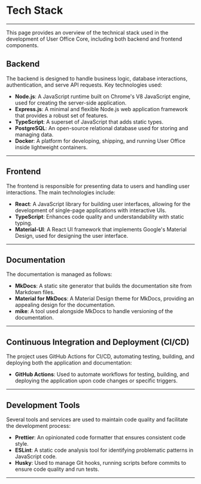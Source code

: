 # Tech Stack

_________________________________________________________________________________________________________

This page provides an overview of the technical stack used in the development of User Office Core, including both backend and frontend components.

## Backend

The backend is designed to handle business logic, database interactions, authentication, and serve API requests. Key technologies used:

- **Node.js**: A JavaScript runtime built on Chrome's V8 JavaScript engine, used for creating the server-side application.
- **Express.js**: A minimal and flexible Node.js web application framework that provides a robust set of features.
- **TypeScript**: A superset of JavaScript that adds static types.
- **PostgreSQL**: An open-source relational database used for storing and managing data.
- **Docker**: A platform for developing, shipping, and running User Office inside lightweight containers.

_________________________________________________________________________________________________________

## Frontend

The frontend is responsible for presenting data to users and handling user interactions. The main technologies include:

- **React**: A JavaScript library for building user interfaces, allowing for the development of single-page applications with interactive UIs.
- **TypeScript**: Enhances code quality and understandability with static typing.
- **Material-UI**: A React UI framework that implements Google's Material Design, used for designing the user interface.

_________________________________________________________________________________________________________

## Documentation

The documentation is managed as follows:

- **MkDocs**: A static site generator that builds the documentation site from Markdown files.
- **Material for MkDocs**: A Material Design theme for MkDocs, providing an appealing design for the documentation.
- **mike**: A tool used alongside MkDocs to handle versioning of the documentation.

_________________________________________________________________________________________________________

## Continuous Integration and Deployment (CI/CD)

The project uses GitHub Actions for CI/CD, automating testing, building, and deploying both the application and documentation:

- **GitHub Actions**: Used to automate workflows for testing, building, and deploying the application upon code changes or specific triggers.

_________________________________________________________________________________________________________

## Development Tools

Several tools and services are used to maintain code quality and facilitate the development process:

- **Prettier**: An opinionated code formatter that ensures consistent code style.
- **ESLint**: A static code analysis tool for identifying problematic patterns in JavaScript code.
- **Husky**: Used to manage Git hooks, running scripts before commits to ensure code quality and run tests.

_________________________________________________________________________________________________________
